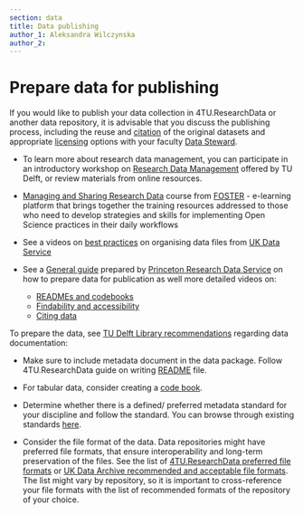 ```yaml
---
section: data
title: Data publishing
author_1: Aleksandra Wilczynska
author_2:
---
```


# Prepare data for publishing  

If you would like to publish your data collection in 4TU.ResearchData or another data repository, it is advisable that you discuss the publishing process, including the reuse and [citation](https://www.tudelft.nl/en/library/research-data-management/r/publish/cite-your-data) of the original datasets and appropriate [licensing](https://data.4tu.nl/info/en/use/publish-cite/upload-your-data-in-our-data-repository/licencing) options with your faculty [Data Steward](https://www.tudelft.nl/library/research-data-management/r/support/data-stewardship/contact). 

- To learn more about research data management, you can participate in an introductory workshop on [Research Data Management](https://www.tudelft.nl/en/library/research-data-management/r/training-events/training-for-researchers/research-data-management-101) offered by TU Delft, or review materials from online resources. 

- [Managing and Sharing Research Data](https://www.fosteropenscience.eu/learning/managing-and-sharing-research-data/) course from [FOSTER](https://www.fosteropenscience.eu/) - e-learning platform that brings together the training resources addressed to those who need to develop strategies and skills for implementing Open Science practices in their daily workflows 

- See a videos on [best practices](https://ukdataservice.ac.uk/learning-hub/research-data-management/format-your-data/organising/) on organising data files from [UK Data Service](https://ukdataservice.ac.uk/) 

- See a [General guide](https://mediacentral.princeton.edu/media/How+to+Prepare+Data+for+PublicationA+An+Overview/1_v0who3u4) prepared by [Princeton Research Data Service](https://researchdata.princeton.edu/) on how to prepare data for publication as well more detailed videos on:  
    - [READMEs and codebooks ](https://mediacentral.princeton.edu/media/Preparing+Data+for+PublicationA+Readmes+and+Documentation/1_sknb0yn3)
    - [Findability and accessibility](https://mediacentral.princeton.edu/media/Preparing+Data+for+PublicationA+Discovery+and+Reuse/1_gicf5vb0)
    - [Citing data](https://mediacentral.princeton.edu/media/Preparing+Data+for+PublicationA+Citing+Data/1_3kvorg8j)

To prepare the data, see [TU Delft Library recommendations](https://www.tudelft.nl/en/library/research-data-management/r/manage/collect-and-document) regarding data documentation:  

- Make sure to include metadata document in the data package. Follow 4TU.ResearchData guide on writing [README](https://data.4tu.nl/s/documents/Guidelines_for_creating_a_README_file.pdf) file.

- For tabular data, consider creating a [code book](https://ddialliance.org/training/getting-started-new-content/create-a-codebook).  

- Determine whether there is a defined/ preferred metadata standard for your discipline and follow the standard. You can browse through existing standards [here](https://fairsharing.org/).  

- Consider the file format of the data. Data repositories might have preferred file formats, that ensure interoperability  and long-term preservation of the files. See the list of [4TU.ResearchData preferred file formats](https://data.4tu.nl/s/documents/Preferred_File_Formats_2019.pdf) or [UK Data Archive recommended and acceptable file formats](https://ukdataservice.ac.uk/learning-hub/research-data-management/format-your-data/recommended-formats/). The list might vary by repository, so it is important to cross-reference your file formats with the list of recommended formats of the repository of your choice.
